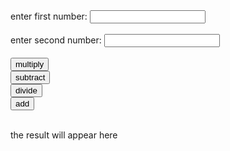 <html>
    <label for="numberA">enter first number: </label> <input type="text" id="numberA" name="numberA">
    <br>
    <br>
    <label for="numberB">enter second number: </label> <input type="text" id="numberB" name="numberB">
     <br>
    <br>
<button type="button" onclick="multiplyXY()">multiply</button>
    <br>
    <button type="button" onclick="subtractXY()">subtract</button>
    <br>
     <button type="button" onclick="divideXY()">divide</button>
    <br>
    <button type="button" onclick="addXY()">add</button>
    <br>
    <br>
    <p id="demo">the result will appear here</p>
    <script>
        function multiplyXY() {
         var a = document.getElementById("numberA").value;
        var b = document.getElementById("numberB").value;
        var answer = a*b;
            document.getElementById("demo").innerHTML = "the answer is " + answer;
        }
        </script>
     <script>
        function subtractXY() {
         var a = document.getElementById("numberA").value;
        var b = document.getElementById("numberB").value;
        var answer = a-b;
            document.getElementById("demo").innerHTML = "the answer is " + answer;
        }
        </script>
      <script>
        function divideXY() {
         var a = document.getElementById("numberA").value;
        var b = document.getElementById("numberB").value;
        var answer = a/b;
            document.getElementById("demo").innerHTML = "the answer is " + answer;
        }
        </script>
     <script>
        function addXY() {
         var a = parseInt( document.getElementById("numberA").value);
        var b = parseInt( document.getElementById("numberB").value);
        var answer = a + b;
            document.getElementById("demo").innerHTML = "the answer is " + answer;
        }
        </script>
</html>
